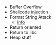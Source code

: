 * Buffer Overflow
* Shellcode injection
* Format String Attack
  * [Info](http://codearcana.com/posts/2013/05/02/introduction-to-format-string-exploits.html)
* Return oriented 
* Return to libc
* Heap stuff
